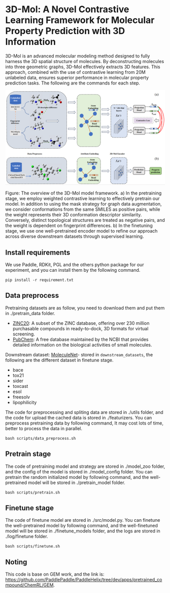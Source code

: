 # 3D-Mol: A Novel Contrastive Learning Framework for Molecular Property Prediction with 3D Information

3D-Mol is an advanced molecular modeling method designed to fully harness the 3D spatial structure of molecules. By deconstructing molecules into three geometric graphs, 3D-Mol effectively extracts 3D features. This approach, combined with the use of contrastive learning from 20M unlabeled data, ensures superior performance in molecular property prediction tasks. The following are the commands for each step.

![alt model frame](./fig/framework.png)

Figure: The overview of the 3D-Mol model framework.
    a) In the pretraining stage, we employ weighted contrastive learning to effectively pretrain our model. In addition to using the mask strategy for graph data augmentation, we consider conformations from the same SMILES as positive pairs, while the weight represents their 3D conformation descriptor similarity. Conversely, distinct topological structures are treated as negative pairs, and the weight is dependent on fingerprint differences. b) In the finetuning stage, we use one well-pretrained encoder model to refine our approach across diverse downstream datasets through supervised learning.

## Install requirements

We use Paddle, RDKit, PGL and the others python package for our experiment, and you can install them by the following command. 

    pip install -r requirement.txt

## Data preprocess

Pretraining datasets are as follow, you need to download them and put them in ./pretrain_data folder.

- [ZINC20](https://zinc20.docking.org/): A subset of the ZINC database, offering over 230 million purchasable compounds in ready-to-dock, 3D formats for virtual screening.
- [PubChem](https://pubchem.ncbi.nlm.nih.gov/): A free database maintained by the NCBI that provides detailed information on the biological activities of small molecules.

Downstream dataset:  [MoleculeNet](https://moleculenet.org/)- stored in `downstream_datasets`, the following are the different dataset in finetune stage.

- bace
- tox21
- sider
- toxcast
- esol
- freesolv
- lipophilicity

The code for preprocessing and spliting data are stored in ./utils folder, and the code for upload the cached data is stored in ./featurizers. You can preprocess pretraining data by following command, It may cost lots of time, better to process the data in parallel.

    bash scripts/data_preprocess.sh

## Pretrain stage

The code of pretraining model and strategy are stored in ./model_zoo folder, and the config of the model is stored in ./model_config folder. You can pretrain the random initialized model by following command, and the well-pretrained model will be stored in ./pretrain_model folder. 

    bash scripts/pretrain.sh

## Finetune stage

The code of finetune model are stored in ./src/model.py. You can finetune the well-pretrained model by following command, and the well-finetuned model will be stored in ./finetune_models folder, and the logs are stored in ./log/finetune folder.

    bash scripts/finetune.sh

## Noting

This code is base on GEM work, and the link is: https://github.com/PaddlePaddle/PaddleHelix/tree/dev/apps/pretrained_compound/ChemRL/GEM.
